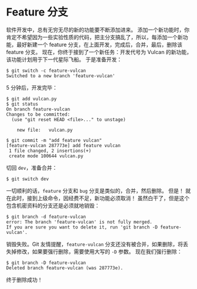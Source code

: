 # Feature 分支

软件开发中，总有无穷无尽的新的功能要不断添加进来。
添加一个新功能时，你肯定不希望因为一些实验性质的代码，把主分支搞乱了，所以，每添加一个新功能，最好新建一个 feature 分支，在上面开发，完成后，合并，最后，删除该 feature 分支。
现在，你终于接到了一个新任务：开发代号为 Vulcan 的新功能，该功能计划用于下一代星际飞船。
于是准备开发：

```shell
$ git switch -c feature-vulcan
Switched to a new branch 'feature-vulcan'
```
5 分钟后，开发完毕：
```shell
$ git add vulcan.py
$ git status
On branch feature-vulcan
Changes to be committed:
  (use "git reset HEAD <file>..." to unstage)

	new file:   vulcan.py

$ git commit -m "add feature vulcan"
[feature-vulcan 287773e] add feature vulcan
 1 file changed, 2 insertions(+)
 create mode 100644 vulcan.py
```
切回 `dev`，准备合并：
```shell
$ git switch dev
```
一切顺利的话，`feature` 分支和 `bug` 分支是类似的，合并，然后删除。
但是！
就在此时，接到上级命令，因经费不足，新功能必须取消！
虽然白干了，但是这个包含机密资料的分支还是必须就地销毁：
```shell
$ git branch -d feature-vulcan
error: The branch 'feature-vulcan' is not fully merged.
If you are sure you want to delete it, run 'git branch -D feature-vulcan'.
```
销毁失败。Git 友情提醒，`feature-vulcan` 分支还没有被合并，如果删除，将丢失掉修改，如果要强行删除，需要使用大写的 `-D` 参数。
现在我们强行删除：
```shell
$ git branch -D feature-vulcan
Deleted branch feature-vulcan (was 287773e).
```
终于删除成功！
